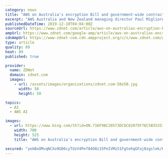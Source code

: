 ```yaml
---
category: news
title: "AWS on Australia's encryption Bill and government-wide contract"
excerpt: "AWS Australia and New Zealand managing director Paul Migliorni said Australian ... he expects local companies to further adopt artificial intelligence and machine learning capabilities. \"I would argue that Australia is kind of right at the leading edge of cloud adoption, globally,\" he said. \"I think we're going to see more and more practical ..."
publishedDateTime: 2019-12-10T04:04:00Z
sourceUrl: https://www.zdnet.com/article/aws-on-australias-encryption-bill-and-government-wide-contract/
ampUrl: https://www.zdnet.com/google-amp/article/aws-on-australias-encryption-bill-and-government-wide-contract/
cdnAmpUrl: https://www-zdnet-com.cdn.ampproject.org/c/s/www.zdnet.com/google-amp/article/aws-on-australias-encryption-bill-and-government-wide-contract/
type: article
quality: 89
heat: 89
published: true

provider:
  name: ZDNet
  domain: zdnet.com
  images:
    - url: /assets/images/organizations/zdnet.com-50x50.jpg
      width: 50
      height: 50

topics:
  - AI
  - AWS AI

images:
  - url: https://www.bing.com/th?id=ON.716F98C20573DC8C82075F76C5B35353
    width: 700
    height: 525
    title: "AWS on Australia's encryption Bill and government-wide contract"

secured: "yekBoOMvqNCXo9GD6cyTdzV4Pef84O8z15PeIVMzS1FgtehqGFaj8zgslek/HCu7Iqj/9Q5yRpHpHOo4ngvku/COV+WQ6XNJhO+S1g/TJiDm3fKM6XJ09iFN1jlAmeqttSTwG5zR4oAXN8mFrFuHvBpAoW394wubf8Pygoc6GhHqN/1a9+0Nq+wV6BClWb23hEfOTETnO6+3+2lx9DkXmkOvvjm+fgdGFnRzqg578NradJVsoutcCq6yPAyuutQlIT/IrcjEVj8Tn1kErJ8pkA==;2xtjArSMIQaH8wlwEDXAqA=="
---
```


